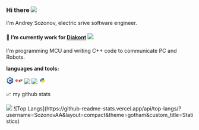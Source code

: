 ### Hi there <img src="https://media.giphy.com/media/hvRJCLFzcasrR4ia7z/giphy.gif" width="25px">
I'm Andrey Sozonov, electric srive software engineer.

#### 🔭 I’m currently work for [Diakont](http://www.diakont.ru/home.html) <code><img height="30" src="http://www.diakont.ru/uploads/sitelogo/1525329517_1467369681_logo.png"></code> 
I'm programming MCU and writing C++ code to communicate PC and Robots.

**languages and tools:** 

<code><img height="20" src="https://raw.githubusercontent.com/github/explore/80688e429a7d4ef2fca1e82350fe8e3517d3494d/topics/cpp/cpp.png"></code>
<code><img height="20" src="https://raw.githubusercontent.com/github/explore/80688e429a7d4ef2fca1e82350fe8e3517d3494d/topics/git/git.png"></code>
<code><img height="20" src="https://ethercat.org/images/template/logo.gif"></code>
<code><img height="20" src="https://fivel.ru/media/image_gallery/2017/08/29/texasinstruments.png"></code>
<code><img height="20" src="https://raw.githubusercontent.com/github/explore/80688e429a7d4ef2fca1e82350fe8e3517d3494d/topics/python/python.png"></code>


 

📈 my github stats

<p align="left"> <img src="https://github-readme-stats.vercel.app/api?username=SozonovAA&show_icons=true&hide_title=true&count_private=true&include_all_commits=true&count_private=true&theme=gotham" />
![Top Langs](https://github-readme-stats.vercel.app/api/top-langs/?username=SozonovAA&layout=compact&theme=gotham&custom_title=Statistics)
<!--
**SozonovAA/SozonovAA** is a ✨ _special_ ✨ repository because its `README.md` (this file) appears on your GitHub profile.

Here are some ideas to get you started:

- 🔭 I’m currently working on ...
- 🌱 I’m currently learning ...
- 👯 I’m looking to collaborate on ...
- 🤔 I’m looking for help with ...
- 💬 Ask me about ...
- 📫 How to reach me: ...
- 😄 Pronouns: ...
- ⚡ Fun fact: ...
-->

